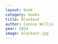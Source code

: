 ```yaml
---
layout: book
category: books
title: Blackout
author: Connie Willis
year: 2024
image: blackout.jpg
---
```

